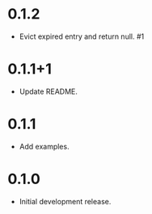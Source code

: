 # 0.1.2

* Evict expired entry and return null. #1

# 0.1.1+1

* Update README.

# 0.1.1

* Add examples.

# 0.1.0

* Initial development release.